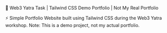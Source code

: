 🎯 Web3 Yatra Task | Tailwind CSS Demo Portfolio | Not My Real Portfolio

⚡ Simple Portfolio Website built using Tailwind CSS during the Web3 Yatra workshop. Note: This is a demo project, not my actual portfolio.
